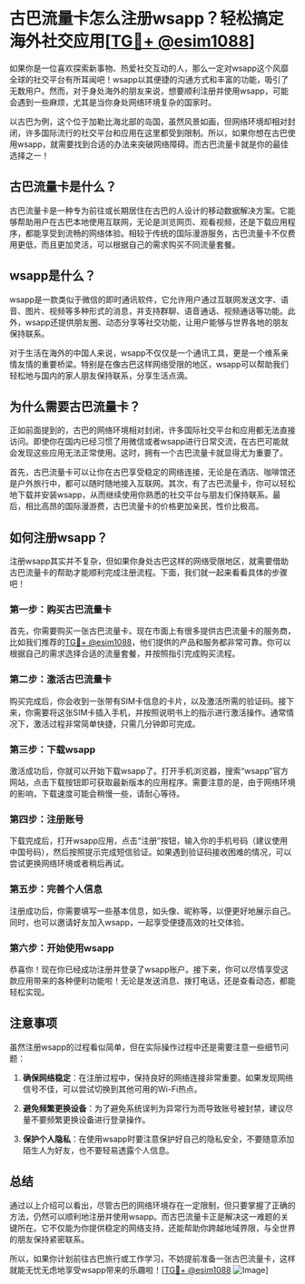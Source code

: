 # 古巴流量卡怎么注册wsapp？轻松搞定海外社交应用[[TG💪+ @esim1088](https://t.me/s/esim1088)]

如果你是一位喜欢探索新事物、热爱社交互动的人，那么一定对wsapp这个风靡全球的社交平台有所耳闻吧！wsapp以其便捷的沟通方式和丰富的功能，吸引了无数用户。然而，对于身处海外的朋友来说，想要顺利注册并使用wsapp，可能会遇到一些麻烦，尤其是当你身处网络环境复杂的国家时。

以古巴为例，这个位于加勒比海北部的岛国，虽然风景如画，但网络环境却相对封闭，许多国际流行的社交平台和应用在这里都受到限制。所以，如果你想在古巴使用wsapp，就需要找到合适的办法来突破网络障碍。而古巴流量卡就是你的最佳选择之一！

## 古巴流量卡是什么？

古巴流量卡是一种专为前往或长期居住在古巴的人设计的移动数据解决方案。它能够帮助用户在古巴本地使用互联网，无论是浏览网页、观看视频，还是下载应用程序，都能享受到流畅的网络体验。相较于传统的国际漫游服务，古巴流量卡不仅费用更低，而且更加灵活，可以根据自己的需求购买不同流量套餐。

## wsapp是什么？

wsapp是一款类似于微信的即时通讯软件，它允许用户通过互联网发送文字、语音、图片、视频等多种形式的消息，并支持群聊、语音通话、视频通话等功能。此外，wsapp还提供朋友圈、动态分享等社交功能，让用户能够与世界各地的朋友保持联系。

对于生活在海外的中国人来说，wsapp不仅仅是一个通讯工具，更是一个维系亲情友情的重要桥梁。特别是在像古巴这样网络受限的地区，wsapp可以帮助我们轻松地与国内的家人朋友保持联系，分享生活点滴。

## 为什么需要古巴流量卡？

正如前面提到的，古巴的网络环境相对封闭，许多国际社交平台和应用都无法直接访问。即使你在国内已经习惯了用微信或者wsapp进行日常交流，在古巴可能就会发现这些应用无法正常使用。这时，拥有一个古巴流量卡就显得尤为重要了。

首先，古巴流量卡可以让你在古巴享受稳定的网络连接，无论是在酒店、咖啡馆还是户外旅行中，都可以随时随地接入互联网。其次，有了古巴流量卡，你可以轻松地下载并安装wsapp，从而继续使用你熟悉的社交平台与朋友们保持联系。最后，相比高昂的国际漫游费，古巴流量卡的价格更加亲民，性价比极高。

## 如何注册wsapp？

注册wsapp其实并不复杂，但如果你身处古巴这样的网络受限地区，就需要借助古巴流量卡的帮助才能顺利完成注册流程。下面，我们就一起来看看具体的步骤吧！

### 第一步：购买古巴流量卡

首先，你需要购买一张古巴流量卡。现在市面上有很多提供古巴流量卡的服务商，比如我们推荐的[TG💪+ @esim1088](https://t.me/s/esim1088)，他们提供的产品和服务都非常可靠。你可以根据自己的需求选择合适的流量套餐，并按照指引完成购买流程。

### 第二步：激活古巴流量卡

购买完成后，你会收到一张带有SIM卡信息的卡片，以及激活所需的验证码。接下来，你需要将这张SIM卡插入手机，并按照说明书上的指示进行激活操作。通常情况下，激活过程非常简单快捷，只需几分钟即可完成。

### 第三步：下载wsapp

激活成功后，你就可以开始下载wsapp了。打开手机浏览器，搜索“wsapp”官方网站，点击下载按钮即可获取最新版本的应用程序。需要注意的是，由于网络环境的影响，下载速度可能会稍慢一些，请耐心等待。

### 第四步：注册账号

下载完成后，打开wsapp应用，点击“注册”按钮，输入你的手机号码（建议使用中国号码），然后按照提示完成短信验证。如果遇到验证码接收困难的情况，可以尝试更换网络环境或者稍后再试。

### 第五步：完善个人信息

注册成功后，你需要填写一些基本信息，如头像、昵称等，以便更好地展示自己。同时，也可以邀请好友加入wsapp，一起享受便捷高效的社交体验。

### 第六步：开始使用wsapp

恭喜你！现在你已经成功注册并登录了wsapp账户。接下来，你可以尽情享受这款应用带来的各种便利功能啦！无论是发送消息、拨打电话，还是查看动态，都能轻松实现。

## 注意事项

虽然注册wsapp的过程看似简单，但在实际操作过程中还是需要注意一些细节问题：

1. **确保网络稳定**：在注册过程中，保持良好的网络连接非常重要。如果发现网络信号不佳，可以尝试切换到其他可用的Wi-Fi热点。
   
2. **避免频繁更换设备**：为了避免系统误判为异常行为而导致账号被封禁，建议尽量不要频繁更换设备进行登录操作。

3. **保护个人隐私**：在使用wsapp时要注意保护好自己的隐私安全，不要随意添加陌生人为好友，也不要轻易透露个人信息。

## 总结

通过以上介绍可以看出，尽管古巴的网络环境存在一定限制，但只要掌握了正确的方法，仍然可以顺利地注册并使用wsapp。而古巴流量卡正是解决这一难题的关键所在。它不仅能为你提供稳定的网络支持，还能帮助你跨越地域界限，与全世界的朋友保持紧密联系。

所以，如果你计划前往古巴旅行或工作学习，不妨提前准备一张古巴流量卡，这样就能无忧无虑地享受wsapp带来的乐趣啦！[[TG💪+ @esim1088](https://t.me/s/esim1088) ![Image](https://i.postimg.cc/4NQfJmqS/Snipaste-2025-05-13-00-14-12.png)]